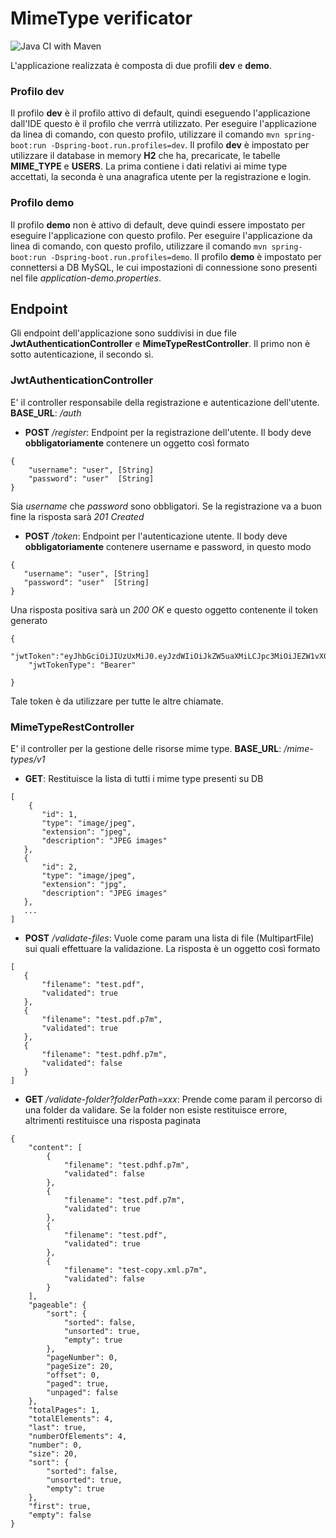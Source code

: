 # MimeType verificator
![Java CI with Maven](https://github.com/DennisBoanini/mimetype/workflows/Java%20CI%20with%20Maven/badge.svg?branch=develop)

L'applicazione realizzata è composta di due profili **dev** e **demo**. 

### Profilo dev
Il profilo **dev** è il profilo attivo di default, quindi eseguendo l'applicazione dall'IDE questo è il profilo che verrrà utilizzato.
Per eseguire l'applicazione da linea di comando, con questo profilo, utilizzare il comando `mvn spring-boot:run -Dspring-boot.run.profiles=dev`.
Il profilo **dev** è impostato per utilizzare il database in memory **H2** che ha, precaricate, le tabelle **MIME_TYPE** e **USERS**. La prima contiene i dati relativi ai mime type accettati, la seconda è una anagrafica utente per la registrazione e login.

### Profilo demo
Il profilo **demo** non è attivo di default, deve quindi essere impostato per eseguire l'applicazione con questo profilo.
Per eseguire l'applicazione da linea di comando, con questo profilo, utilizzare il comando `mvn spring-boot:run -Dspring-boot.run.profiles=demo`.
Il profilo **demo** è impostato per connettersi a DB MySQL, le cui impostazioni di connessione sono presenti nel file *application-demo.properties*.

## Endpoint

Gli endpoint dell'applicazione sono suddivisi in due file **JwtAuthenticationController** e **MimeTypeRestController**. Il primo non è sotto autenticazione, il secondo sì.

### JwtAuthenticationController
E' il controller responsabile della registrazione e autenticazione dell'utente.
**BASE_URL**: */auth*

 - **POST** */register*: Endpoint per la registrazione dell'utente. Il body deve **obbligatoriamente** contenere un oggetto così formato
```
{
	"username": "user", [String]
	"password": "user"  [String]
}
```
Sia *username* che *password* sono obbligatori.
Se la registrazione va a buon fine la risposta sarà *201 Created*
 - **POST** */token*: Endpoint per l'autenticazione utente. Il body deve **obbligatoriamente** contenere username e password, in questo modo
 ```
{
	"username": "user", [String]
	"password": "user"  [String]
}
```
Una risposta positiva sarà un *200 OK* e questo oggetto contenente il token generato
```
{
	"jwtToken":"eyJhbGciOiJIUzUxMiJ0.eyJzdWIiOiJkZW5uaXMiLCJpc3MiOiJEZW1vX0FwcGxpY2F0aW9dauIiwiZXhwIjoxNTk0NTc5ODI5LCJpYXQiOjE1OTQ1NjE4Mjl9.iIzQw5EfVhfdGyK3gC8vXIPVGOII58AvEsFtallB_f9zC62Ddaq8vt8t4FS22PDAFX5jKOufgB0tmRGCkPU5aA",
	"jwtTokenType": "Bearer"

}
```
Tale token è da utilizzare per tutte le altre chiamate.


### MimeTypeRestController
E' il controller per la gestione delle risorse mime type.
**BASE_URL**: */mime-types/v1*

 - **GET**: Restituisce la lista di tutti i mime type presenti su DB
 ```
 [
	 {
		"id": 1,
		"type": "image/jpeg",
		"extension": "jpeg",
		"description": "JPEG images"
	},
	{
		"id": 2,	
		"type": "image/jpeg",
		"extension": "jpg",
		"description": "JPEG images"
	},
	...
]
 ```
 - **POST** */validate-files*: Vuole come param una lista di file (MultipartFile) sui quali effettuare la validazione. La risposta è un oggetto così formato
 ```
 [
	{
		"filename": "test.pdf",
		"validated": true
	},
	{
		"filename": "test.pdf.p7m",
		"validated": true
	},
	{
		"filename": "test.pdhf.p7m",
		"validated": false
	}
]
 ```
 - **GET** */validate-folder?folderPath=xxx*: Prende come param il percorso di una folder da validare. Se la folder non esiste restituisce errore, altrimenti restituisce una risposta paginata
```
{
	"content": [
		{
			"filename": "test.pdhf.p7m",
			"validated": false
		},
		{
			"filename": "test.pdf.p7m",
			"validated": true
		},
		{
			"filename": "test.pdf",
			"validated": true
		},
		{
			"filename": "test-copy.xml.p7m",
			"validated": false
		}
	],
	"pageable": {
		"sort": {
			"sorted": false,
			"unsorted": true,
			"empty": true
		},
		"pageNumber": 0,
		"pageSize": 20,
		"offset": 0,
		"paged": true,
		"unpaged": false
	},
	"totalPages": 1,
	"totalElements": 4,
	"last": true,
	"numberOfElements": 4,
	"number": 0,
	"size": 20,
	"sort": {
		"sorted": false,
		"unsorted": true,
		"empty": true
	},
	"first": true,
	"empty": false
}
```


